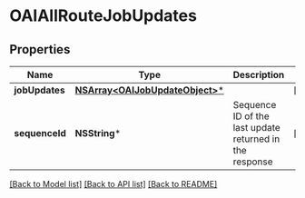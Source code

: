 # OAIAllRouteJobUpdates

## Properties
Name | Type | Description | Notes
------------ | ------------- | ------------- | -------------
**jobUpdates** | [**NSArray&lt;OAIJobUpdateObject&gt;***](OAIJobUpdateObject.md) |  | [optional] 
**sequenceId** | **NSString*** | Sequence ID of the last update returned in the response | [optional] 

[[Back to Model list]](../README.md#documentation-for-models) [[Back to API list]](../README.md#documentation-for-api-endpoints) [[Back to README]](../README.md)


